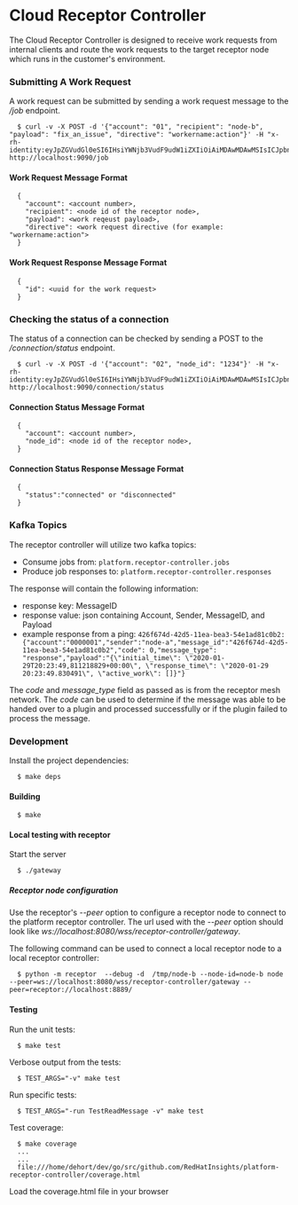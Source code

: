 # Cloud Receptor Controller

The Cloud Receptor Controller is designed to receive work requests from internal
clients and route the work requests to the target receptor node which runs in
the customer's environment.

### Submitting A Work Request

A work request can be submitted by sending a work request message to the _/job_ endpoint.

```
  $ curl -v -X POST -d '{"account": "01", "recipient": "node-b", "payload": "fix_an_issue", "directive": "workername:action"}' -H "x-rh-identity:eyJpZGVudGl0eSI6IHsiYWNjb3VudF9udW1iZXIiOiAiMDAwMDAwMSIsICJpbnRlcm5hbCI6IHsib3JnX2lkIjogIjAwMDAwMSJ9fX0=" http://localhost:9090/job
```

#### Work Request Message Format

```
  {
    "account": <account number>,
    "recipient": <node id of the receptor node>,
    "payload": <work reqeust payload>,
    "directive": <work request directive (for example: "workername:action">
  }
```

#### Work Request Response Message Format

```
  {
    "id": <uuid for the work request>
  }
```

### Checking the status of a connection

The status of a connection can be checked by sending a POST to the _/connection/status_ endpoint.


```
  $ curl -v -X POST -d '{"account": "02", "node_id": "1234"}' -H "x-rh-identity:eyJpZGVudGl0eSI6IHsiYWNjb3VudF9udW1iZXIiOiAiMDAwMDAwMSIsICJpbnRlcm5hbCI6IHsib3JnX2lkIjogIjAwMDAwMSJ9fX0=" http://localhost:9090/connection/status
```

#### Connection Status Message Format

```
  {
    "account": <account number>,
    "node_id": <node id of the receptor node>,
  }
```

#### Connection Status Response Message Format

```
  {
    "status":"connected" or "disconnected"
  }
```

### Kafka Topics

The receptor controller will utilize two kafka topics:

  - Consume jobs from: `platform.receptor-controller.jobs`
  - Produce job responses to: `platform.receptor-controller.responses`

The response will contain the following information:

  - response key: MessageID
  - response value: json containing Account, Sender, MessageID, and Payload
  - example response from a ping: `426f674d-42d5-11ea-bea3-54e1ad81c0b2: {"account":"0000001","sender":"node-a","message_id":"426f674d-42d5-11ea-bea3-54e1ad81c0b2","code": 0,"message_type": "response","payload":"{\"initial_time\": \"2020-01-29T20:23:49,811218829+00:00\", \"response_time\": \"2020-01-29 20:23:49.830491\", \"active_work\": []}"}`

  The _code_ and _message\_type_ field as passed as is from the receptor mesh network.  The _code_ can be used to determine if the message was able to be handed over to a plugin and processed successfully or if the plugin failed to process the message.

### Development

Install the project dependencies:

```
  $ make deps
```

#### Building

```
  $ make
```

#### Local testing with receptor

Start the server

```
  $ ./gateway
```

##### Receptor node configuration

Use the receptor's _--peer_ option to configure a receptor node to connect to the platform receptor controller.  The url used with the _--peer_ option should look like _ws://localhost:8080/wss/receptor-controller/gateway_.

The following command can be used to connect a local receptor node to a local receptor controller:

```
  $ python -m receptor  --debug -d  /tmp/node-b --node-id=node-b node --peer=ws://localhost:8080/wss/receptor-controller/gateway --peer=receptor://localhost:8889/
```

#### Testing

Run the unit tests:

```
  $ make test
```

Verbose output from the tests:

```
  $ TEST_ARGS="-v" make test
```

Run specific tests:

```
  $ TEST_ARGS="-run TestReadMessage -v" make test
```

Test coverage:

```
  $ make coverage
  ...
  ...
  file:///home/dehort/dev/go/src/github.com/RedHatInsights/platform-receptor-controller/coverage.html
```

Load the coverage.html file in your browser
